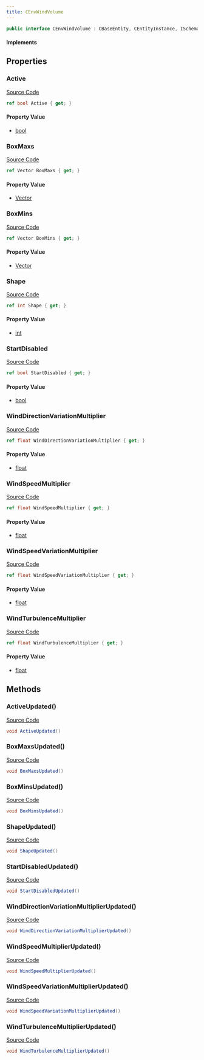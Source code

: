 ```yaml
---
title: CEnvWindVolume
---
```


```csharp
public interface CEnvWindVolume : CBaseEntity, CEntityInstance, ISchemaClass<CEntityInstance>, ISchemaClass<CBaseEntity>, ISchemaClass<CEnvWindVolume>, ISchemaField, ISchemaClass, INativeHandle
```

#### Implements

## Properties

### Active

[Source Code](https://github.com/swiftly-solution/swiftlys2/blob/main/managed/src/SwiftlyS2.Generated/Schemas/Interfaces/CEnvWindVolume.cs#L17)

```csharp
ref bool Active { get; }
```

#### Property Value

- [bool](https://learn.microsoft.com/dotnet/api/system.boolean)

### BoxMaxs

[Source Code](https://github.com/swiftly-solution/swiftlys2/blob/main/managed/src/SwiftlyS2.Generated/Schemas/Interfaces/CEnvWindVolume.cs#L21)

```csharp
ref Vector BoxMaxs { get; }
```

#### Property Value

- [Vector](/docs/api/shared/natives/vector)

### BoxMins

[Source Code](https://github.com/swiftly-solution/swiftlys2/blob/main/managed/src/SwiftlyS2.Generated/Schemas/Interfaces/CEnvWindVolume.cs#L19)

```csharp
ref Vector BoxMins { get; }
```

#### Property Value

- [Vector](/docs/api/shared/natives/vector)

### Shape

[Source Code](https://github.com/swiftly-solution/swiftlys2/blob/main/managed/src/SwiftlyS2.Generated/Schemas/Interfaces/CEnvWindVolume.cs#L25)

```csharp
ref int Shape { get; }
```

#### Property Value

- [int](https://learn.microsoft.com/dotnet/api/system.int32)

### StartDisabled

[Source Code](https://github.com/swiftly-solution/swiftlys2/blob/main/managed/src/SwiftlyS2.Generated/Schemas/Interfaces/CEnvWindVolume.cs#L23)

```csharp
ref bool StartDisabled { get; }
```

#### Property Value

- [bool](https://learn.microsoft.com/dotnet/api/system.boolean)

### WindDirectionVariationMultiplier

[Source Code](https://github.com/swiftly-solution/swiftlys2/blob/main/managed/src/SwiftlyS2.Generated/Schemas/Interfaces/CEnvWindVolume.cs#L33)

```csharp
ref float WindDirectionVariationMultiplier { get; }
```

#### Property Value

- [float](https://learn.microsoft.com/dotnet/api/system.single)

### WindSpeedMultiplier

[Source Code](https://github.com/swiftly-solution/swiftlys2/blob/main/managed/src/SwiftlyS2.Generated/Schemas/Interfaces/CEnvWindVolume.cs#L27)

```csharp
ref float WindSpeedMultiplier { get; }
```

#### Property Value

- [float](https://learn.microsoft.com/dotnet/api/system.single)

### WindSpeedVariationMultiplier

[Source Code](https://github.com/swiftly-solution/swiftlys2/blob/main/managed/src/SwiftlyS2.Generated/Schemas/Interfaces/CEnvWindVolume.cs#L31)

```csharp
ref float WindSpeedVariationMultiplier { get; }
```

#### Property Value

- [float](https://learn.microsoft.com/dotnet/api/system.single)

### WindTurbulenceMultiplier

[Source Code](https://github.com/swiftly-solution/swiftlys2/blob/main/managed/src/SwiftlyS2.Generated/Schemas/Interfaces/CEnvWindVolume.cs#L29)

```csharp
ref float WindTurbulenceMultiplier { get; }
```

#### Property Value

- [float](https://learn.microsoft.com/dotnet/api/system.single)

## Methods

### ActiveUpdated()

[Source Code](https://github.com/swiftly-solution/swiftlys2/blob/main/managed/src/SwiftlyS2.Generated/Schemas/Interfaces/CEnvWindVolume.cs#L35)

```csharp
void ActiveUpdated()
```

### BoxMaxsUpdated()

[Source Code](https://github.com/swiftly-solution/swiftlys2/blob/main/managed/src/SwiftlyS2.Generated/Schemas/Interfaces/CEnvWindVolume.cs#L37)

```csharp
void BoxMaxsUpdated()
```

### BoxMinsUpdated()

[Source Code](https://github.com/swiftly-solution/swiftlys2/blob/main/managed/src/SwiftlyS2.Generated/Schemas/Interfaces/CEnvWindVolume.cs#L36)

```csharp
void BoxMinsUpdated()
```

### ShapeUpdated()

[Source Code](https://github.com/swiftly-solution/swiftlys2/blob/main/managed/src/SwiftlyS2.Generated/Schemas/Interfaces/CEnvWindVolume.cs#L39)

```csharp
void ShapeUpdated()
```

### StartDisabledUpdated()

[Source Code](https://github.com/swiftly-solution/swiftlys2/blob/main/managed/src/SwiftlyS2.Generated/Schemas/Interfaces/CEnvWindVolume.cs#L38)

```csharp
void StartDisabledUpdated()
```

### WindDirectionVariationMultiplierUpdated()

[Source Code](https://github.com/swiftly-solution/swiftlys2/blob/main/managed/src/SwiftlyS2.Generated/Schemas/Interfaces/CEnvWindVolume.cs#L43)

```csharp
void WindDirectionVariationMultiplierUpdated()
```

### WindSpeedMultiplierUpdated()

[Source Code](https://github.com/swiftly-solution/swiftlys2/blob/main/managed/src/SwiftlyS2.Generated/Schemas/Interfaces/CEnvWindVolume.cs#L40)

```csharp
void WindSpeedMultiplierUpdated()
```

### WindSpeedVariationMultiplierUpdated()

[Source Code](https://github.com/swiftly-solution/swiftlys2/blob/main/managed/src/SwiftlyS2.Generated/Schemas/Interfaces/CEnvWindVolume.cs#L42)

```csharp
void WindSpeedVariationMultiplierUpdated()
```

### WindTurbulenceMultiplierUpdated()

[Source Code](https://github.com/swiftly-solution/swiftlys2/blob/main/managed/src/SwiftlyS2.Generated/Schemas/Interfaces/CEnvWindVolume.cs#L41)

```csharp
void WindTurbulenceMultiplierUpdated()
```

